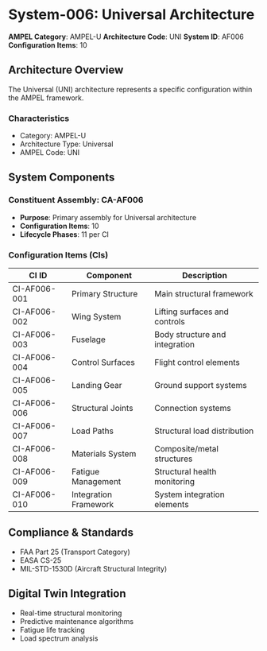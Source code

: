 # System-006: Universal Architecture

**AMPEL Category**: AMPEL-U
**Architecture Code**: UNI
**System ID**: AF006
**Configuration Items**: 10

## Architecture Overview

The Universal (UNI) architecture represents a specific configuration within the AMPEL framework.

### Characteristics
- Category: AMPEL-U
- Architecture Type: Universal
- AMPEL Code: UNI

## System Components

### Constituent Assembly: CA-AF006
- **Purpose**: Primary assembly for Universal architecture
- **Configuration Items**: 10
- **Lifecycle Phases**: 11 per CI

### Configuration Items (CIs)

| CI ID | Component | Description |
|-------|-----------|-------------|
| CI-AF006-001 | Primary Structure | Main structural framework |
| CI-AF006-002 | Wing System | Lifting surfaces and controls |
| CI-AF006-003 | Fuselage | Body structure and integration |
| CI-AF006-004 | Control Surfaces | Flight control elements |
| CI-AF006-005 | Landing Gear | Ground support systems |
| CI-AF006-006 | Structural Joints | Connection systems |
| CI-AF006-007 | Load Paths | Structural load distribution |
| CI-AF006-008 | Materials System | Composite/metal structures |
| CI-AF006-009 | Fatigue Management | Structural health monitoring |
| CI-AF006-010 | Integration Framework | System integration elements |

## Compliance & Standards
- FAA Part 25 (Transport Category)
- EASA CS-25
- MIL-STD-1530D (Aircraft Structural Integrity)

## Digital Twin Integration
- Real-time structural monitoring
- Predictive maintenance algorithms
- Fatigue life tracking
- Load spectrum analysis
